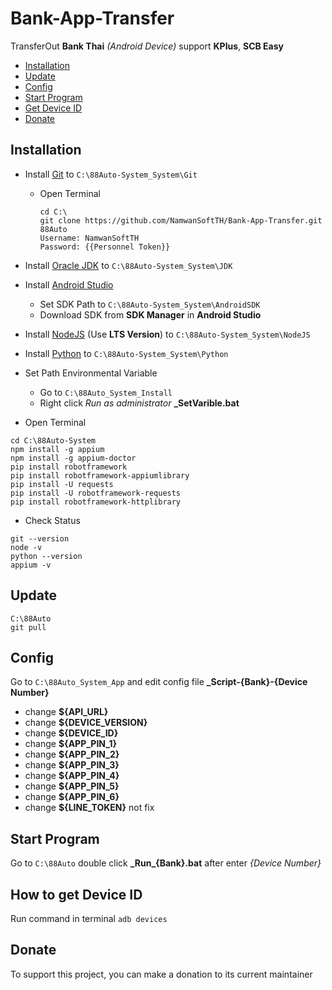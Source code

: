 # Bank-App-Transfer

TransferOut **Bank Thai** _(Android Device)_ support **KPlus**, **SCB Easy**

- [Installation](#installation)
- [Update](#update)
- [Config](#config)
- [Start Program](#start-program)
- [Get Device ID](#how-to-get-device-id)
- [Donate](#donate)

## Installation

- Install [Git](https://git-scm.com/download/win) to <code>C:\88Auto-System_System\Git</code>

  - Open Terminal
    ```
    cd C:\
    git clone https://github.com/NamwanSoftTH/Bank-App-Transfer.git 88Auto
    Username: NamwanSoftTH
    Password: {{Personnel Token}}
    ```

- Install [Oracle JDK](https://www.oracle.com/java/technologies/javase-downloads.html) to <code>C:\88Auto-System_System\JDK</code>

- Install [Android Studio](https://developer.android.com/studio/index.html)

  - Set SDK Path to <code>C:\88Auto-System_System\AndroidSDK</code>
  - Download SDK from **SDK Manager** in **Android Studio**

- Install [NodeJS](https://nodejs.org/en/) (Use **LTS Version**) to <code>C:\88Auto-System_System\NodeJS</code>

- Install [Python](https://www.python.org/downloads/) to <code>C:\88Auto-System_System\Python</code>

- Set Path Environmental Variable

  - Go to <code>C:\88Auto_System_Install</code>
  - Right click _Run as administrator_ **\_SetVarible.bat**

- Open Terminal

```
cd C:\88Auto-System
npm install -g appium
npm install -g appium-doctor
pip install robotframework
pip install robotframework-appiumlibrary
pip install -U requests
pip install -U robotframework-requests
pip install robotframework-httplibrary
```

- Check Status

```
git --version
node -v
python --version
appium -v
```

## Update

```
C:\88Auto
git pull
```

## Config

Go to <code>C:\88Auto_System_App</code> and edit config file **\_Script-{Bank}-{Device Number}**

- change **${API_URL}**
- change **${DEVICE_VERSION}**
- change **${DEVICE_ID}**
- change **${APP_PIN_1}**
- change **${APP_PIN_2}**
- change **${APP_PIN_3}**
- change **${APP_PIN_4}**
- change **${APP_PIN_5}**
- change **${APP_PIN_6}**
- change **${LINE_TOKEN}** not fix

## Start Program

Go to <code>C:\88Auto</code> double click **\_Run\_{Bank}.bat** after enter _{Device Number}_

## How to get Device ID

Run command in terminal <code>adb devices</code>

## Donate

To support this project, you can make a donation to its current maintainer
